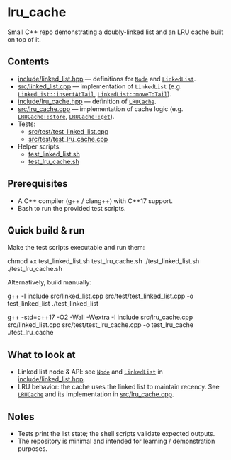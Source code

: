 # lru_cache

Small C++ repo demonstrating a doubly-linked list and an LRU cache built on top of it.

## Contents
- [include/linked_list.hpp](include/linked_list.hpp) — definitions for [`Node`](include/linked_list.hpp) and [`LinkedList`](include/linked_list.hpp).
- [src/linked_list.cpp](src/linked_list.cpp) — implementation of `LinkedList` (e.g. [`LinkedList::insertAtTail`](src/linked_list.cpp), [`LinkedList::moveToTail`](src/linked_list.cpp)).
- [include/lru_cache.hpp](include/lru_cache.hpp) — definition of [`LRUCache`](include/lru_cache.hpp).
- [src/lru_cache.cpp](src/lru_cache.cpp) — implementation of cache logic (e.g. [`LRUCache::store`](src/lru_cache.cpp), [`LRUCache::get`](src/lru_cache.cpp)).
- Tests:
  - [src/test/test_linked_list.cpp](src/test/test_linked_list.cpp)
  - [src/test/test_lru_cache.cpp](src/test/test_lru_cache.cpp)
- Helper scripts:
  - [test_linked_list.sh](test_linked_list.sh)
  - [test_lru_cache.sh](test_lru_cache.sh)

## Prerequisites
- A C++ compiler (g++ / clang++) with C++17 support.
- Bash to run the provided test scripts.

## Quick build & run
Make the test scripts executable and run them:

chmod +x test_linked_list.sh test_lru_cache.sh
./test_linked_list.sh
./test_lru_cache.sh

Alternatively, build manually:

g++ -I include src/linked_list.cpp src/test/test_linked_list.cpp -o test_linked_list
./test_linked_list

g++ -std=c++17 -O2 -Wall -Wextra -I include src/lru_cache.cpp src/linked_list.cpp src/test/test_lru_cache.cpp -o test_lru_cache
./test_lru_cache

## What to look at
- Linked list node & API: see [`Node`](include/linked_list.hpp) and [`LinkedList`](include/linked_list.hpp) in [include/linked_list.hpp](include/linked_list.hpp).
- LRU behavior: the cache uses the linked list to maintain recency. See [`LRUCache`](include/lru_cache.hpp) and its implementation in [src/lru_cache.cpp](src/lru_cache.cpp).

## Notes
- Tests print the list state; the shell scripts validate expected outputs.
- The repository is minimal and intended for learning / demonstration purposes.
